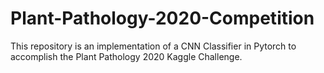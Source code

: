 # Plant-Pathology-2020-Competition
This repository is an implementation of a CNN Classifier in Pytorch to accomplish the Plant Pathology 2020 Kaggle Challenge.

